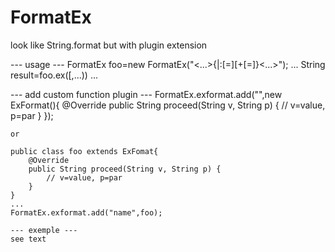 # FormatEx

look like String.format but with plugin extension

--- usage ---
FormatEx foo=new FormatEx("<...>{<index>|<path>:<function>[=<par>][+<function>[=<par>]}<...>");
...
String result=foo.ex(<object>[,<object>...))
...

--- add custom function plugin ---
FormatEx.exformat.add("<name>",new ExFormat(){
	    @Override
	    public String proceed(String v, String p) {
		    // v=value, p=par
	    }
	});
	
	or
	
	public class foo extends ExFomat{
	    @Override
	    public String proceed(String v, String p) {
		    // v=value, p=par
	    }
	}
	...
	FormatEx.exformat.add("name",foo);
	
	--- exemple ---
	see text
